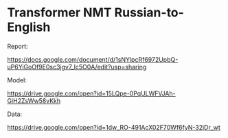 # Transformer NMT Russian-to-English
Report:

https://docs.google.com/document/d/1sNYlpcRf6972UpbQ-uP6YiGoOf9E0sc3jgv7_lc5O0A/edit?usp=sharing

Model:

https://drive.google.com/open?id=15LQpe-0PqULWFVJAh-GiH2ZsWw58vKkh

Data:

https://drive.google.com/open?id=1dw_RO-491AcX02F70Wf6fyN-32jDr_wt
